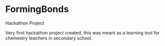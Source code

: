 # FormingBonds
Hackathon Project

Very first hackathon project created, this was meant as a learning tool for chemestry teachers in secondary school. 
